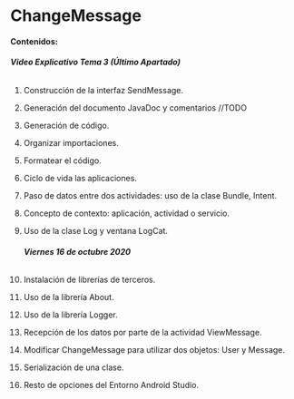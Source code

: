# ChangeMessage

#### Contenidos:

###### **Video Explicativo Tema 3 (Último Apartado)**

1. Construcción de la interfaz SendMessage.

2. Generación del documento JavaDoc y comentarios //TODO

3. Generación de código.

4. Organizar importaciones.

5. Formatear el código.

6. Ciclo de vida las aplicaciones.

7. Paso de datos entre dos actividades: uso de la clase Bundle, Intent.

8. Concepto de contexto: aplicación, actividad o servicio.

9. Uso de la clase Log y ventana LogCat.

   ###### **Viernes 16 de octubre 2020**

10. Instalación de librerías de terceros.

11. Uso de la librería About.

12. Uso de la librería Logger.

13. Recepción de los datos por parte de la actividad ViewMessage.

14. Modificar ChangeMessage para utilizar dos objetos: User y Message.

15. Serialización de una clase.

16. Resto de opciones del Entorno Android Studio.

